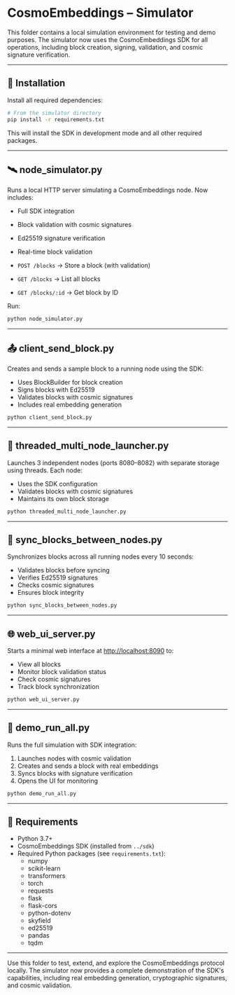 # CosmoEmbeddings – Simulator

This folder contains a local simulation environment for testing and demo purposes. The simulator now uses the CosmoEmbeddings SDK for all operations, including block creation, signing, validation, and cosmic signature verification.

---

## 🔧 Installation

Install all required dependencies:

```bash
# From the simulator directory
pip install -r requirements.txt
```

This will install the SDK in development mode and all other required packages.

---

## 🛰 node_simulator.py

Runs a local HTTP server simulating a CosmoEmbeddings node. Now includes:
- Full SDK integration
- Block validation with cosmic signatures
- Ed25519 signature verification
- Real-time block validation

- `POST /blocks` → Store a block (with validation)
- `GET /blocks` → List all blocks
- `GET /blocks/:id` → Get block by ID

Run:
```bash
python node_simulator.py
```

---

## 📤 client_send_block.py

Creates and sends a sample block to a running node using the SDK:
- Uses BlockBuilder for block creation
- Signs blocks with Ed25519
- Validates blocks with cosmic signatures
- Includes real embedding generation

```bash
python client_send_block.py
```

---

## 🔁 threaded_multi_node_launcher.py

Launches 3 independent nodes (ports 8080–8082) with separate storage using threads. Each node:
- Uses the SDK configuration
- Validates blocks with cosmic signatures
- Maintains its own block storage

```bash
python threaded_multi_node_launcher.py
```

---

## 🔄 sync_blocks_between_nodes.py

Synchronizes blocks across all running nodes every 10 seconds:
- Validates blocks before syncing
- Verifies Ed25519 signatures
- Checks cosmic signatures
- Ensures block integrity

```bash
python sync_blocks_between_nodes.py
```

---

## 🌐 web_ui_server.py

Starts a minimal web interface at [http://localhost:8090](http://localhost:8090) to:
- View all blocks
- Monitor block validation status
- Check cosmic signatures
- Track block synchronization

```bash
python web_ui_server.py
```

---

## 🚀 demo_run_all.py

Runs the full simulation with SDK integration:
1. Launches nodes with cosmic validation
2. Creates and sends a block with real embeddings
3. Syncs blocks with signature verification
4. Opens the UI for monitoring

```bash
python demo_run_all.py
```

---

## 🔧 Requirements

- Python 3.7+
- CosmoEmbeddings SDK (installed from `../sdk`)
- Required Python packages (see `requirements.txt`):
  - numpy
  - scikit-learn
  - transformers
  - torch
  - requests
  - flask
  - flask-cors
  - python-dotenv
  - skyfield
  - ed25519
  - pandas
  - tqdm

---

Use this folder to test, extend, and explore the CosmoEmbeddings protocol locally. The simulator now provides a complete demonstration of the SDK's capabilities, including real embedding generation, cryptographic signatures, and cosmic validation.
